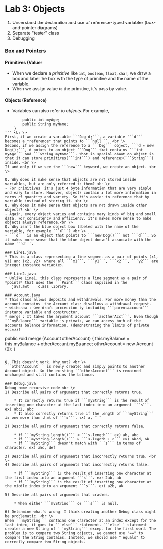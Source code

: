 Lab 3: Objects
===
1. Understand the declaration and use of reference-typed variables (box-and-pointer diagrams)
2. Separate "tester" class
3. Debugging

### Box and Pointers
#### Primitives (Value)
* When we declare a *primitive* like ```int```, ```boolean```, ```float```, ```char```, we draw a box and label the box with the type of primitive and the name of the variable.
* When we assign value to the primitive, it's pass by value. 

#### Objects (Reference)
* Variables can also refer to *objects*. For example,
``` public class Dog {
        public int myAge;
        public String myName;
    }
``` <br \>
First, if we create a variable ```Dog d;```, a variable ```d``` becomes a *reference* that points to ```null```. <br \>
Second, if we assign the reference to a ```Dog``` object, ```d = new Dog();```, d points to an object ```Dog``` that contains ```int myAge``` and ```String myName```. What is special about an object is that it can store primitives(```int```) and references(```String```) inside. <br \>
If and only if we see the ```new``` keyword, we create an object. <br \>

Q. Why does it make sense that objects are not stored inside variables, but are only referred to them? <br \>
- For primitives, it's just 4 byte information that are very simple and easy to store. However, objects contain a lot more information in terms of quantity and variety. So it's easier to reference that by variable instead of storing it. <br \>
Q. Why does it make sense that objects are not drawn inside other objects? <br \>
- Again, every object varies and contains many kinds of big and small data. For consistency and efficiency, it's makes more sense to make objects always reference.<br \>
Q. Why isn't the blue object box labeled with the name of the variable, for example ```d```? <br \>
- ```d``` is an object that points to ```new Dog()``` not ```d```. So it makes more sense that the blue object doesn't associate with the name ```d```.

### Line1.java
* This is a class representing a line segment as a pair of points (x1, y1) and (x2, y2), where all ```x1```, ```y1```, ```x2```, ```y2``` are integer instance variables.

### Line2.java
* Unlike Line1, this class represents a line segment as a pair of *points* that uses the ```Point``` class supplied in the ```java.awt``` class library.

### Account.java
* This class allows deposits and withdrawals. For more money than the account contains, the Account class disallows a withdrawal request.
* withdraw : Overdraft protection by including ```parentAccount``` instance variable and constructor.
* merge : It takes the argument account ```anotherAcct```. Even though ```myBalance``` variable is private, we can access both of the accounts balance information. (demonstrating the limits of private access)

```
public void merge (Account otherAccount) {
    this.myBalance = this.myBalance + otherAccount.myBalance;
    otherAccount = new Account (0);
}
```

Q. This doesn't work. Why not? <br \>
```otherAccount``` is newly created and simply points to another Account object. So the existing ```otherAccount``` is remained unchanged and still contains the balance.

### Debug.java
Debug some recursive code <br \>
1) Describe all pairs of arguments that correctly returns true.

    * It correctly returns true if ```myString``` is the result of inserting one character at the last index into an argument ```s```. ex) abc2, abc
    * It also correctly returns true if the length of ```myString``` is one more than that of ```s```. ex) a, " "

2) Describe all pairs of arguments that correctly returns false. 

    * if ```myString.length()``` < ```s.length``` ex) ab, abc
    * if ```myString.length()``` > ```s.legnth + 2``` ex) abcd, ab
    * if ```myString``` doesn't match with ```s``` in terms of character. ex) abc, def

3) Describe all pairs of arguments that incorrectly returns true. <br \>
4) Describe all pairs of arguments that incorrectly returns false. 

    * if ```myString``` is the result of inserting one character at the first index into an argument ```s```. ex) 2ab, ab
    * if ```myString``` is the result of inserting one character at the middle index into an argument ```s```. ex) a2b, ab

5) Describe all pairs of arguments that crashes.

    * When either ```myString``` or ```s``` is null.

6) Determine what's wrong: I think creating another Debug class might be problematic. <br \>
When ```myString``` contains one character at an index except for the last index, it goes to ```else``` statement. ```else``` statement creates a new String of ```myString``` except for the first word. The problem is to compare two String objects, we cannot use "==" to compare the String contains. Instead, we should use ".equals" to correctly compare two String objects.


